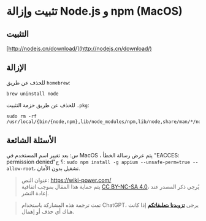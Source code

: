 # تثبيت وإزالة Node.js و npm (MacOS)

## التثبيت

[http://nodejs.cn/download/](http://nodejs.cn/download/)

## الإزالة

للحذف عن طريق `homebrew`:

```shell
brew uninstall node
```

للحذف عن طريق حزمة التثبيت `.pkg`:

```shell
sudo rm -rf /usr/local/{bin/{node,npm},lib/node_modules/npm,lib/node,share/man/*/node.*}
```

## الأسئلة الشائعة

س: بعد تغيير اسم المستخدم في MacOS ، يتم عرض رسالة الخطأ "EACCES: permission denied"؟
ج: `sudo npm install -g appium --unsafe-perm=true --allow-root`، تشغيل بدون الأمان. 

> عنوان النص: <https://wiki-power.com/>  
> يتم حماية هذا المقال بموجب اتفاقية [CC BY-NC-SA 4.0](https://creativecommons.org/licenses/by/4.0/deed.zh)، يُرجى ذكر المصدر عند إعادة النشر.

> تمت ترجمة هذه المشاركة باستخدام ChatGPT، يرجى [**تزويدنا بتعليقاتكم**](https://github.com/linyuxuanlin/Wiki_MkDocs/issues/new) إذا كانت هناك أي حذف أو إهمال.